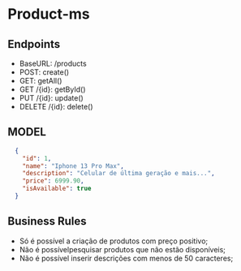 # Product-ms
## Endpoints
- BaseURL: /products
- POST: create()
- GET: getAll()
- GET /{id}: getById()
- PUT /{id}: update()
- DELETE /{id}: delete()

## MODEL
```json
  {
    "id": 1,
    "name": "Iphone 13 Pro Max",
    "description": "Celular de última geração e mais...",
    "price": 6999.90,
    "isAvailable": true
  }
```

## Business Rules
- Só é possível a criação de produtos com preço positivo;
- Não é possívelpesquisar produtos que não estão disponíveis;
- Não é possível inserir descrições com menos de 50 caracteres;